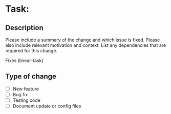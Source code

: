 # Task:

## Description

Please include a summary of the change and which issue is fixed. Please also include relevant motivation and context. List any dependencies that are required for this change.

Fixes (linear-task)

## Type of change

- [ ] New feature
- [ ] Bug fix
- [ ] Testing code
- [ ] Document update or config files